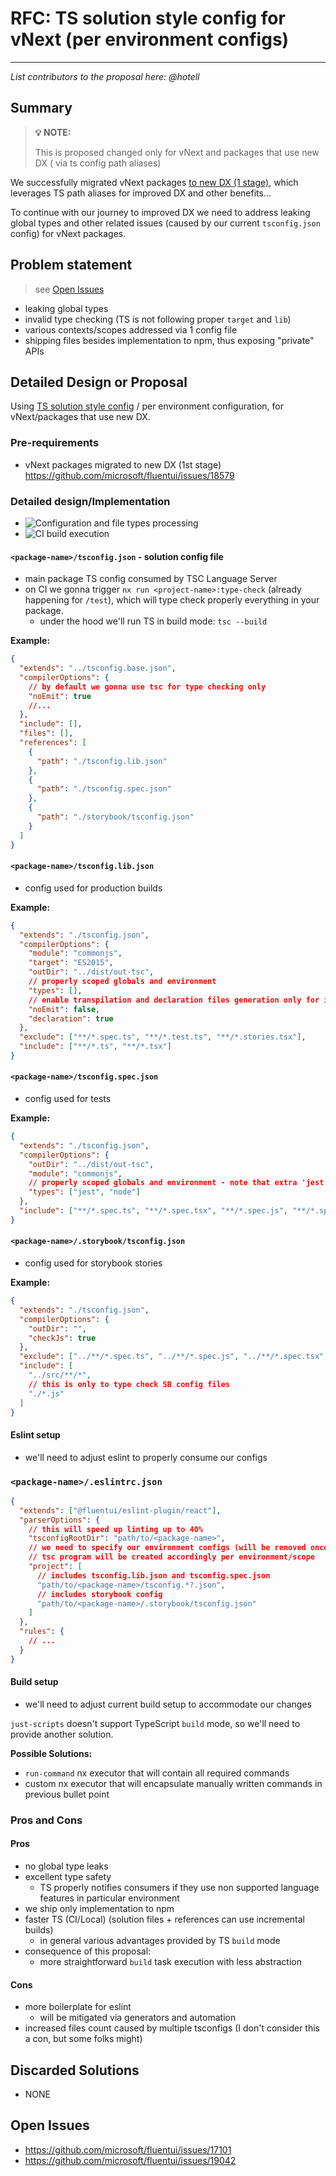 # RFC: TS solution style config for vNext (per environment configs)

---

_List contributors to the proposal here: @hotell_

## Summary

> **💡 NOTE:**
>
> This is proposed changed only for vNext and packages that use new DX ( via ts config path aliases)

We successfully migrated vNext packages [to new DX (1 stage)](https://github.com/microsoft/fluentui/issues/18579), which leverages TS path aliases for improved DX and other benefits...

To continue with our journey to improved DX we need to address leaking global types and other related issues (caused by our current `tsconfig.json` config) for vNext packages.

## Problem statement

> see [Open Issues](#open-issues)

- leaking global types
- invalid type checking (TS is not following proper `target` and `lib`)
- various contexts/scopes addressed via 1 config file
- shipping files besides implementation to npm, thus exposing "private" APIs

## Detailed Design or Proposal

Using [TS solution style config](https://devblogs.microsoft.com/typescript/announcing-typescript-3-9/#solution-style-tsconfig) / per environment configuration, for vNext/packages that use new DX.

### Pre-requirements

- vNext packages migrated to new DX (1st stage) https://github.com/microsoft/fluentui/issues/18579

### Detailed design/Implementation

- ![Configuration and file types processing](https://user-images.githubusercontent.com/1223799/126519445-8c215488-e568-4f88-b37d-b99b4d80f418.png)
- ![CI build execution](https://user-images.githubusercontent.com/1223799/126519538-c0794d3b-1199-4e49-8ca8-36deeb09be57.png)

#### `<package-name>/tsconfig.json` - solution config file

- main package TS config consumed by TSC Language Server
- on CI we gonna trigger `nx run <project-name>:type-check` (already happening for `/test`), which will type check properly everything in your package.
  - under the hood we'll run TS in build mode: `tsc --build`

**Example:**

```json
{
  "extends": "../tsconfig.base.json",
  "compilerOptions": {
    // by default we gonna use tsc for type checking only
    "noEmit": true
    //...
  },
  "include": [],
  "files": [],
  "references": [
    {
      "path": "./tsconfig.lib.json"
    },
    {
      "path": "./tsconfig.spec.json"
    },
    {
      "path": "./storybook/tsconfig.json"
    }
  ]
}
```

#### `<package-name>/tsconfig.lib.json`

- config used for production builds

**Example:**

```json
{
  "extends": "./tsconfig.json",
  "compilerOptions": {
    "module": "commonjs",
    "target": "ES2015",
    "outDir": "../dist/out-tsc",
    // properly scoped globals and environment
    "types": [],
    // enable transpilation and declaration files generation only for implementation files
    "noEmit": false,
    "declaration": true
  },
  "exclude": ["**/*.spec.ts", "**/*.test.ts", "**/*.stories.tsx"],
  "include": ["**/*.ts", "**/*.tsx"]
}
```

#### `<package-name>/tsconfig.spec.json`

- config used for tests

**Example:**

```json
{
  "extends": "./tsconfig.json",
  "compilerOptions": {
    "outDir": "../dist/out-tsc",
    "module": "commonjs",
    // properly scoped globals and environment - note that extra 'jest'
    "types": ["jest", "node"]
  },
  "include": ["**/*.spec.ts", "**/*.spec.tsx", "**/*.spec.js", "**/*.spec.jsx", "**/*.d.ts"]
}
```

#### `<package-name>/.storybook/tsconfig.json`

- config used for storybook stories

**Example:**

```json
{
  "extends": "./tsconfig.json",
  "compilerOptions": {
    "outDir": "",
    "checkJs": true
  },
  "exclude": ["../**/*.spec.ts", "../**/*.spec.js", "../**/*.spec.tsx", "../**/*.spec.jsx"],
  "include": [
    "../src/**/*",
    // this is only to type check SB config files
    "./*.js"
  ]
}
```

#### Eslint setup

- we'll need to adjust eslint to properly consume our configs

### `<package-name>/.eslintrc.json`

```json
{
  "extends": ["@fluentui/eslint-plugin/react"],
  "parserOptions": {
    // this will speed up linting up to 40%
    "tsconfigRootDir": "path/to/<package-name>",
    // we need to specify our environment configs (will be removed once typescript-eslint properly supports project references)
    // tsc program will be created accordingly per environment/scope
    "project": [
      // includes tsconfig.lib.json and tsconfig.spec.json
      "path/to/<package-name>/tsconfig.*?.json",
      // includes storybook config
      "path/to/<package-name>/.storybook/tsconfig.json"
    ]
  },
  "rules": {
    // ...
  }
}
```

#### Build setup

- we'll need to adjust current build setup to accommodate our changes

`just-scripts` doesn't support TypeScript `build` mode, so we'll need to provide another solution.

**Possible Solutions:**

- `run-command` nx executor that will contain all required commands
- custom nx executor that will encapsulate manually written commands in previous bullet point

### Pros and Cons

#### Pros

- no global type leaks
- excellent type safety
  - TS properly notifies consumers if they use non supported language features in particular environment
- we ship only implementation to npm
- faster TS (CI/Local) (solution files + references can use incremental builds)
  - in general various advantages provided by TS `build` mode
- consequence of this proposal:
  - more straightforward `build` task execution with less abstraction

<!-- Enumerate the pros and cons of the proposal. Make sure to think about and be clear on the cons or drawbacks of this propsoal. If there are multiple proposals include this for each. -->

#### Cons

- more boilerplate for eslint
  - will be mitigated via generators and automation
- increased files count caused by multiple tsconfigs (I don't consider this a con, but some folks might)

## Discarded Solutions

<!-- As you enumerate possible solutions, try to keep track of the discarded ones. This should include why we discarded the solution. -->

- NONE

## Open Issues

- https://github.com/microsoft/fluentui/issues/17101
- https://github.com/microsoft/fluentui/issues/19042
